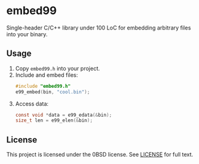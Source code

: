 # embed99

Single-header C/C++ library under 100 LoC for embedding arbitrary files into your binary.

## Usage

1. Copy `embed99.h` into your project.
2. Include and embed files:
   ```c
   #include "embed99.h"
   e99_embed(bin, "cool.bin");
   ```
3. Access data:
   ```c
   const void *data = e99_edata(&bin);
   size_t len = e99_elen(&bin);
   ```

## License

This project is licensed under the 0BSD license. See [LICENSE](LICENSE) for full text.
